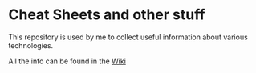 # Cheat Sheets and other stuff

This repository is used by me to collect useful information about various technologies.  

All the info can be found in the [Wiki](https://github.com/scamastral/cheat-sheets/wiki)
